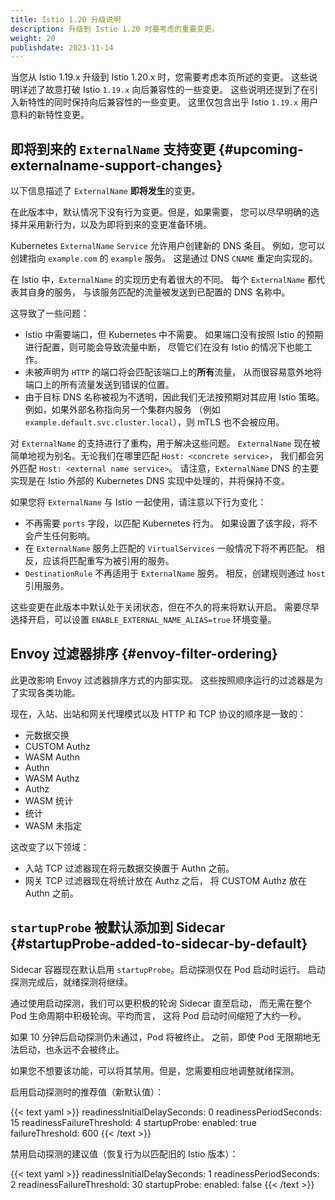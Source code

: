 ```yaml
---
title: Istio 1.20 升级说明
description: 升级到 Istio 1.20 时要考虑的重要变更。
weight: 20
publishdate: 2023-11-14
---
```


当您从 Istio 1.19.x 升级到 Istio 1.20.x 时，您需要考虑本页所述的变更。
这些说明详述了故意打破 Istio `1.19.x` 向后兼容性的一些变更。
这些说明还提到了在引入新特性的同时保持向后兼容性的一些变更。
这里仅包含出乎 Istio `1.19.x` 用户意料的新特性变更。

## 即将到来的 `ExternalName` 支持变更 {#upcoming-externalname-support-changes}

以下信息描述了 `ExternalName` **即将发生**的变更。

在此版本中，默认情况下没有行为变更。但是，如果需要，
您可以尽早明确的选择并采用新行为，以及为即将到来的变更准备环境。

Kubernetes `ExternalName` `Service` 允许用户创建新的 DNS 条目。
例如，您可以创建指向 `example.com` 的 `example` 服务。
这是通过 DNS `CNAME` 重定向实现的。

在 Istio 中，`ExternalName` 的实现历史有着很大的不同。
每个 `ExternalName` 都代表其自身的服务，
与该服务匹配的流量被发送到已配置的 DNS 名称中。

这导致了一些问题：

* Istio 中需要端口，但 Kubernetes 中不需要。
  如果端口没有按照 Istio 的预期进行配置，则可能会导致流量中断，
  尽管它们在没有 Istio 的情况下也能工作。
* 未被声明为 `HTTP` 的端口将会匹配该端口上的**所有**流量，
  从而很容易意外地将端口上的所有流量发送到错误的位置。
* 由于目标 DNS 名称被视为不透明，因此我们无法按预期对其应用 Istio 策略。
  例如，如果外部名称指向另一个集群内服务
  （例如 `example.default.svc.cluster.local`），则 mTLS 也不会被应用。

对 `ExternalName` 的支持进行了重构，用于解决这些问题。
`ExternalName` 现在被简单地视为别名。无论我们在哪里匹配 `Host: <concrete service>`，
我们都会另外匹配 `Host: <external name service>`。
请注意，`ExternalName` DNS 的主要实现是在 Istio 外部的
Kubernetes DNS 实现中处理的，并将保持不变。

如果您将 `ExternalName` 与 Istio 一起使用，请注意以下行为变化：

* 不再需要 `ports` 字段，以匹配 Kubernetes 行为。
  如果设置了该字段，将不会产生任何影响。
* 在 `ExternalName` 服务上匹配的 `VirtualServices` 一般情况下将不再匹配。
  相反，应该将匹配重写为被引用的服务。
* `DestinationRule` 不再适用于 `ExternalName` 服务。
  相反，创建规则通过 `host` 引用服务。

这些变更在此版本中默认处于关闭状态，但在不久的将来将默认开启。
需要尽早选择开启，可以设置 `ENABLE_EXTERNAL_NAME_ALIAS=true` 环境变量。

## Envoy 过滤器排序 {#envoy-filter-ordering}

此更改影响 Envoy 过滤器排序方式的内部实现。
这些按照顺序运行的过滤器是为了实现各类功能。

现在，入站、出站和网关代理模式以及 HTTP 和 TCP 协议的顺序是一致的：

* 元数据交换
* CUSTOM Authz
* WASM Authn
* Authn
* WASM Authz
* Authz
* WASM 统计
* 统计
* WASM 未指定

这改变了以下领域：

* 入站 TCP 过滤器现在将元数据交换置于 Authn 之前。
* 网关 TCP 过滤器现在将统计放在 Authz 之后，
  将 CUSTOM Authz 放在 Authn 之前。

## `startupProbe` 被默认添加到 Sidecar {#startupProbe-added-to-sidecar-by-default}

Sidecar 容器现在默认启用 `startupProbe`。启动探测仅在 Pod 启动时运行。
启动探测完成后，就绪探测将继续。

通过使用启动探测，我们可以更积极的轮询 Sidecar 直至启动，
而无需在整个 Pod 生命周期中积极轮询。平均而言，
这将 Pod 启动时间缩短了大约一秒。

如果 10 分钟后启动探测仍未通过，Pod 将被终止。
之前，即使 Pod 无限期地无法启动，也永远不会被终止。

如果您不想要该功能，可以将其禁用。但是，您需要相应地调整就绪探测。

启用启动探测时的推荐值（新默认值）：

{{< text yaml >}}
readinessInitialDelaySeconds: 0
readinessPeriodSeconds: 15
readinessFailureThreshold: 4
startupProbe:
enabled: true
failureThreshold: 600
{{< /text >}}

禁用启动探测的建议值（恢复行为以匹配旧的 Istio 版本）：

{{< text yaml >}}
readinessInitialDelaySeconds: 1
readinessPeriodSeconds: 2
readinessFailureThreshold: 30
startupProbe:
enabled: false
{{< /text >}}
